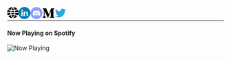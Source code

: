 
<div>
  
  <a href="https://manjiltamang.com">
    <img align="left" alt="Manjil's Website" width="26px" src="https://raw.githubusercontent.com/manjillama/manjillama/master/assets/global.svg" />
  </a>
<a href="http://linkedin.com/in/manjiltamang/">
  <img align="left" alt="Manjil's Linked In" width="28px" src="https://raw.githubusercontent.com/manjillama/manjillama/master/assets/linkedin.svg" />
</a>
<a href="https://discord.com/channels/@me/269502649001443329">
  <img align="left" alt="Manjil's Discord" title="@MJL#1862" width="28px" src="https://raw.githubusercontent.com/manjillama/manjillama/master/assets/discord-round.svg" />
</a>
<a href="https://medium.com/@lamamanjil">
    <img align="left" alt="Manjil's Medium Account" width="28px" src="https://raw.githubusercontent.com/manjillama/manjillama/master/assets/medium.svg" />
  </a>
</div>
<a href="https://twitter.com/lamamanjil">
    <img align="left" alt="Twitter Account" width="28px" src="https://raw.githubusercontent.com/manjillama/manjillama/master/assets/twitter.svg" />
  </a>
  
</div>



<br/>

---

#### **Now Playing** on Spotify

<img src="https://now-playing-profile-blue.vercel.app/now-playing" width="256" height="64" alt="Now Playing">
